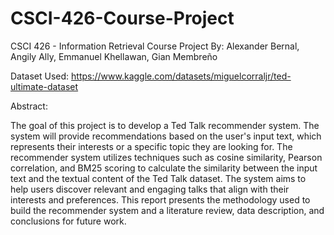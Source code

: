 # CSCI-426-Course-Project
CSCI 426 - Information Retrieval Course Project
By: Alexander Bernal, Angily Ally, Emmanuel Khellawan, Gian Membreño

Dataset Used:
https://www.kaggle.com/datasets/miguelcorraljr/ted-ultimate-dataset


Abstract:

  The goal of this project is to develop a Ted Talk recommender system. The system will provide recommendations based on the user's input text, which represents their interests or a specific topic they are looking for. The recommender system utilizes techniques such as cosine similarity, Pearson correlation, and BM25 scoring to calculate the similarity between the input text and the textual content of the Ted Talk dataset. The system aims to help users discover relevant and engaging talks that align with their interests and preferences. This report presents the methodology used to build the recommender system and a literature review, data description, and conclusions for future work.
